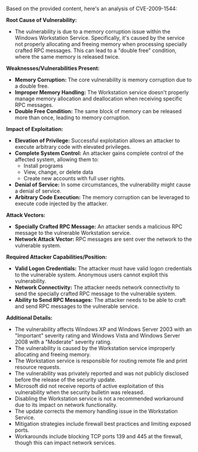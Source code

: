 Based on the provided content, here's an analysis of CVE-2009-1544:

**Root Cause of Vulnerability:**
- The vulnerability is due to a memory corruption issue within the Windows Workstation Service. Specifically, it's caused by the service not properly allocating and freeing memory when processing specially crafted RPC messages. This can lead to a "double free" condition, where the same memory is released twice.

**Weaknesses/Vulnerabilities Present:**
- **Memory Corruption:** The core vulnerability is memory corruption due to a double free.
- **Improper Memory Handling:** The Workstation service doesn't properly manage memory allocation and deallocation when receiving specific RPC messages.
- **Double Free Condition:** The same block of memory can be released more than once, leading to memory corruption.

**Impact of Exploitation:**
- **Elevation of Privilege:** Successful exploitation allows an attacker to execute arbitrary code with elevated privileges.
- **Complete System Control:** An attacker gains complete control of the affected system, allowing them to:
    - Install programs
    - View, change, or delete data
    - Create new accounts with full user rights.
- **Denial of Service:** In some circumstances, the vulnerability might cause a denial of service.
- **Arbitrary Code Execution:** The memory corruption can be leveraged to execute code injected by the attacker.

**Attack Vectors:**
- **Specially Crafted RPC Message:** An attacker sends a malicious RPC message to the vulnerable Workstation service.
- **Network Attack Vector:** RPC messages are sent over the network to the vulnerable system.

**Required Attacker Capabilities/Position:**
- **Valid Logon Credentials:** The attacker must have valid logon credentials to the vulnerable system. Anonymous users cannot exploit this vulnerability.
- **Network Connectivity:** The attacker needs network connectivity to send the specially crafted RPC message to the vulnerable system.
- **Ability to Send RPC Messages:** The attacker needs to be able to craft and send RPC messages to the vulnerable service.

**Additional Details:**
- The vulnerability affects Windows XP and Windows Server 2003 with an "Important" severity rating and Windows Vista and Windows Server 2008 with a "Moderate" severity rating.
- The vulnerability is caused by the Workstation service improperly allocating and freeing memory.
- The Workstation service is responsible for routing remote file and print resource requests.
- The vulnerability was privately reported and was not publicly disclosed before the release of the security update.
- Microsoft did not receive reports of active exploitation of this vulnerability when the security bulletin was released.
- Disabling the Workstation service is not a recommended workaround due to its impact on network functionality.
- The update corrects the memory handling issue in the Workstation Service.
- Mitigation strategies include firewall best practices and limiting exposed ports.
- Workarounds include blocking TCP ports 139 and 445 at the firewall, though this can impact network services.